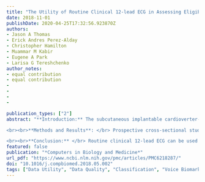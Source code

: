 ```yaml
---
title: "The Utility of Routine Clinical 12-lead ECG in Assessing Eligibility for Subcutaneous Implantable Cardioverter Defibrillator"
date: 2018-11-01
publishDate: 2020-04-25T17:32:56.923870Z
authors:
- Jason A Thomas
- Erick Andres Perez-Alday
- Christopher Hamilton
- Muammar M Kabir
- Eugene A Park
- Larisa G Tereshchenko
author_notes:
- equal contribution
- equal contribution
-
-
-
-

publication_types: ["2"]
abstract: "**Introduction:** The subcutaneous implantable cardioverter-defibrillator (S-ICD) is a lifesaving device. Recording of a specialized 3-lead electrocardiogram (ECG) is required for S-ICD eligibility assessment. The goals of this study were: (1) evaluate the effect of ECG filtering on S-ICD eligibility, and (2) simplify S-ICD eligibility assessment by development of an S-ICD ineligibility prediction tool, which utilizes the widely available routine 12-lead ECG.

<br><br>**Methods and Results**: </br> Prospective cross-sectional study participants [n=68; 54% male; 94% white, with wide ranges of age (18-81 y), body mass index (19-53), QRS duration (66-150 ms), and left ventricular ejection fraction (37-77 %)] underwent 12-lead supine, 3-lead supine and standing ECG recording. All 3-lead ECG recordings were assessed using the standard S-ICD pre-implantation ECG morphology screening. Backward, stepwise, logistic regression was used to build a model for 12-lead prediction of S-ICD eligibility. Select electrocardiogram waves and complexes: QRS, R-, S-, and T- amplitudes on all 12 leads, averaged QT interval, QRS duration, and R/T ratio in the lead with the largest T wave (R/Tmax) were included as predictors. The effect of ECG filtering on ECG morphology was evaluated. A total of 9 participants (13%) failed S-ICD screening prior to filtering. Filtering at 3-40 Hertz, similar to the S-ICD default, reduced S-ICD ineligibility to 4%. A regression model that included RII, SII-aVL, TI, II, aVL, aVF, V3-V6, and R/Tmax perfectly predicted S-ICD eligibility, with an Area Under the Receiver Operating Characteristic Curve of 1.0. 

<br><br>**Conclusion:** </br> Routine clinical 12-lead ECG can be used to predict S-ICD eligibility. ECG filtering may improve S-ICD eligibility."
featured: false
publication: "*Computers in Biology and Medicine*"
url_pdf: "https://www.ncbi.nlm.nih.gov/pmc/articles/PMC6218287/"
doi: "10.1016/j.compbiomed.2018.05.002"
tags: ["Data Utility", "Data Quality", "Classification", "Voice Biomarkers", "Prediction", "Regression", "Machine Learning", "Electrocardiogram", "Subcutaenous ICD", "Eligibility", "Clinical Trials", "Machine Learning", "Artificial Intelligence"]
---
```


